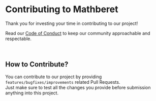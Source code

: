 # Contributing to Mathberet

Thank you for investing your time in contributing to our project!

Read our [Code of Conduct](./CODE_OF_CONDUCT.md) to keep our community approachable and respectable.

<br>

## How to Contribute?

You can contribute to our project by providing `features/bugfixes/improvements` related Pull Requests.
<br>
Just make sure to test all the changes you provide before submission anything into this project.
